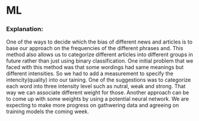 # ML

### Explanation:
One of the ways to decide which the bias of different news and articles is to base our approach on the frequencies of the different phrases and. This method also allows us to categorize different articles into different groups in future rather than just using binary classification. One initial problem that we faced with this method was that some wordings had same meanings but different intensities. So we had to add a measurement to specify the intencity(quality) into our taining. One of the suggestions was to categorize each word into three intensity level such as nutral, weak and strong. That way we can associate different weight for those. Another approach can be to come up with some weights by using a potential neural network. We are expecting to make more progress on gathwering data and agreeing on training models the coming week.